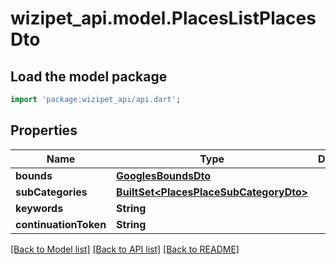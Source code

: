 # wizipet_api.model.PlacesListPlacesDto

## Load the model package
```dart
import 'package:wizipet_api/api.dart';
```

## Properties
Name | Type | Description | Notes
------------ | ------------- | ------------- | -------------
**bounds** | [**GooglesBoundsDto**](GooglesBoundsDto.md) |  | [optional] 
**subCategories** | [**BuiltSet&lt;PlacesPlaceSubCategoryDto&gt;**](PlacesPlaceSubCategoryDto.md) |  | [optional] 
**keywords** | **String** |  | [optional] 
**continuationToken** | **String** |  | [optional] 

[[Back to Model list]](../README.md#documentation-for-models) [[Back to API list]](../README.md#documentation-for-api-endpoints) [[Back to README]](../README.md)



